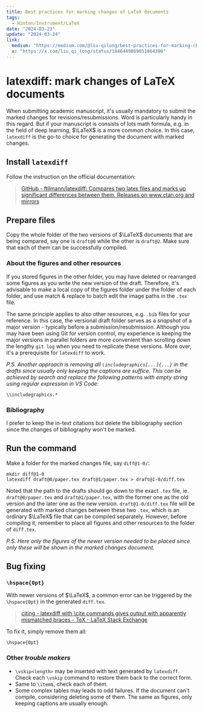 ```yaml
---
title: Best practices for marking changes of LaTeX documents
tags:
  - Hinton/Instrument/LaTeX
date: "2024-03-23"
update: "2024-03-24"
link:
  medium: "https://medium.com/@liu-qilong/best-practices-for-marking-changes-of-latex-documents-45451db41bb7"
  x: "https://x.com/liu_qi_long/status/1846449869051064390"
---
```


# latexdiff: mark changes of LaTeX documents

When submitting academic manuscript, it's usually mandatory to submit the marked changes for revisions/resubmissions. Word is particularly handy in this regard. But if your manuscript is consists of lots math formula, e.g. in the field of deep learning, $\LaTeX$ is a more common choice. In this case, `latexdiff` is the go-to choice for generating the document with marked changes.

## Install `latexdiff`

Follow the instruction on the official documentation:

> [GitHub - ftilmann/latexdiff: Compares two latex files and marks up significant differences between them. Releases on www.ctan.org and mirrors](https://github.com/ftilmann/latexdiff)

## Prepare files

Copy the whole folder of the two versions of $\LaTeX$ documents that are being compared, say one is `draft@0` while the other is `draft@2`. Make sure that each of them can be successfully compiled.

### About the figures and other resources

If you stored figures in the other folder, you may have deleted or rearranged some figures as you write the new version of the draft. Therefore, it's advisable to make a local copy of the figures folder under the folder of each folder, and use match & replace to batch edit the image paths in the `.tex` file.

The same principle applies to also other resources, e.g. `.bib` files for your reference. In this case, the versional draft folder serves as a _snapshot_ of a major version - typically before a submission/resubmission. Although you may have been using Git for version control, my experience is keeping the major versions in parallel folders are more convenient than scrolling down the lengthy `git log` when you need to replicate these versions. More over, it's a prerequisite for `latexdiff` to work.

_P.S. Another approach is removing all `\includegraphics[...]{...}` in the drafts since usually only keeping the captions are suffice. This can be achieved by search and replace the following patterns with empty string using regular expression in VS Code:_

```
\\includegraphics.*
```

### Bibliography

I prefer to keep the in-text citations but delete the bibliography section since the changes of bibliography won't be marked.

## Run the command

Make a folder for the marked changes file, say `diff@1-0/`:

```
mkdir diff@1-0
latexdiff draft@0/paper.tex draft@1/paper.tex > draft@1-0/diff.tex
```

Noted that the path to the drafts should go down to the exact `.tex` file, ie. `draft@0/paper.tex` and `draft@1/paper.tex`, with the former one as the old version and the later one as the new version. `draft@1-0/diff.tex` file will be generated with marked changes between these two `.tex`, which is an ordinary $\LaTeX$ file that can be compiled separately. However, before compiling it, remember to place all figures and other resources to the folder of `diff.tex`.

_P.S. Here only the figures of the newer version needed to be placed since only these will be shown in the marked changes document._

## Bug fixing

### `\hspace{0pt}`

With newer versions of $\LaTeX$, a common error can be triggered by the `\hspace{0pt}` in the generated `diff.tex`.

> [citing - latexdiff with \\cite commands gives output with apparently mismatched braces - TeX - LaTeX Stack Exchange](https://tex.stackexchange.com/questions/574280/latexdiff-with-cite-commands-gives-output-with-apparently-mismatched-braces)

To fix it,  simply remove them all:

```
\hspace{0pt}
```

### Other _trouble makers_

- `\vskip<length>` may be inserted with text generated by `latexdiff`. Check each `\vskip` command to restore them back to the correct form.
- Same to `\item`s, check each of them.
- Some complex tables may leads to odd failures. If the document can't compile, considering deleting some of them. The same as figures, only keeping captions are usually enough.